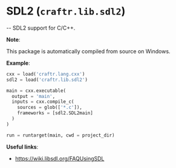 # SDL2 (`craftr.lib.sdl2`)

-- SDL2 support for C/C++.

__Note__:

This package is automatically compiled from source on Windows.

__Example__:

```python
cxx = load('craftr.lang.cxx')
sdl2 = load('craftr.lib.sdl2')

main = cxx.executable(
  output = 'main',
  inputs = cxx.compile_c(
    sources = glob(['*.c']),
    frameworks = [sdl2.SDL2main]
  )
)

run = runtarget(main, cwd = project_dir)
```

__Useful links__:

- https://wiki.libsdl.org/FAQUsingSDL
